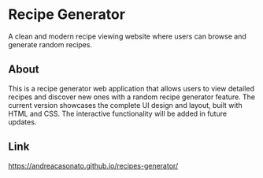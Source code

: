 # Recipe Generator
A clean and modern recipe viewing website where users can browse and generate random recipes.

## About
This is a recipe generator web application that allows users to view detailed recipes and discover new ones with a random recipe generator feature. 
The current version showcases the complete UI design and layout, built with HTML and CSS. 
The interactive functionality will be added in future updates.

## Link
https://andreacasonato.github.io/recipes-generator/
